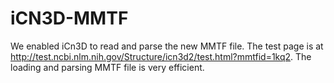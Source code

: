 # iCN3D-MMTF

We enabled iCn3D to read and parse the new MMTF file. The test page is at http://test.ncbi.nlm.nih.gov/Structure/icn3d2/test.html?mmtfid=1kq2. The loading and parsing MMTF file is very efficient.
